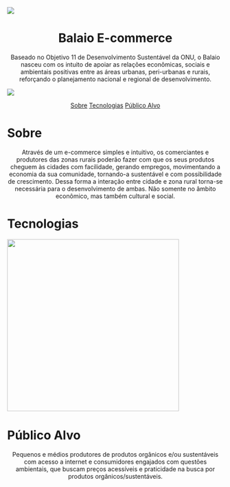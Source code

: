 <img src="https://i.imgur.com/jF1YvI7.png?1">

<h1 align="center"> Balaio E-commerce </h1>

<p align="center"> Baseado no Objetivo 11 de Desenvolvimento Sustentável da ONU, o Balaio nasceu com os intuito de apoiar as relações econômicas, sociais e ambientais positivas entre as áreas urbanas, peri-urbanas e rurais, reforçando o planejamento nacional e regional de desenvolvimento. </p>


<img src="https://i.imgur.com/bEWXNyE.png">

<p align="center"> 
  <a href="#sobre">Sobre</a>
  <a href="#tecnologia">Tecnologias</a>
  <a href="#publicoalvo">Público Alvo</a>
</p>
  
  # Sobre  
  
<p align="center"> Através de um e-commerce simples e intuitivo, os comerciantes e produtores das zonas rurais poderão fazer com que os seus produtos cheguem às cidades com facilidade, gerando empregos, movimentando a economia da sua comunidade, tornando-a sustentável e com possibilidade de crescimento. Dessa forma a interação entre cidade e zona rural torna-se necessária para o desenvolvimento de ambas. Não somente no âmbito econômico, mas também cultural e social. </p>

# Tecnologias

<img src="https://i.imgur.com/yNPbmgq.jpg" width="400px" height="400px"/>

# Público Alvo

<p align="center"> Pequenos e médios produtores de produtos orgânicos e/ou sustentáveis com acesso a internet e consumidores engajados com questões ambientais, que buscam preços acessíveis e praticidade na busca por produtos orgânicos/sustentáveis. </p>
